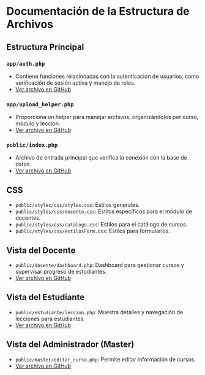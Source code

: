 # Documentación de la Estructura de Archivos

## Estructura Principal

### `app/auth.php`
- Contiene funciones relacionadas con la autenticación de usuarios, como verificación de sesión activa y manejo de roles.
- [Ver archivo en GitHub](https://github.com/AlexCrux0407/imt-cursos/blob/main/app/auth.php)

### `app/upload_helper.php`
- Proporciona un helper para manejar archivos, organizándolos por curso, módulo y lección.
- [Ver archivo en GitHub](https://github.com/AlexCrux0407/imt-cursos/blob/main/app/upload_helper.php)

### `public/index.php`
- Archivo de entrada principal que verifica la conexión con la base de datos.
- [Ver archivo en GitHub](https://github.com/AlexCrux0407/imt-cursos/blob/main/public/index.php)

## CSS
- `public/styles/css/styles.css`: Estilos generales.
- `public/styles/css/docente.css`: Estilos específicos para el módulo de docentes.
- `public/styles/css/catalogo.css`: Estilos para el catálogo de cursos.
- `public/styles/css/estilosForm.css`: Estilos para formularios.

## Vista del Docente
- `public/docente/dashboard.php`: Dashboard para gestionar cursos y supervisar progreso de estudiantes.
- [Ver archivo en GitHub](https://github.com/AlexCrux0407/imt-cursos/blob/main/public/docente/dashboard.php)

## Vista del Estudiante
- `public/estudiante/leccion.php`: Muestra detalles y navegación de lecciones para estudiantes.
- [Ver archivo en GitHub](https://github.com/AlexCrux0407/imt-cursos/blob/main/public/estudiante/leccion.php)

## Vista del Administrador (Master)
- `public/master/editar_curso.php`: Permite editar información de cursos.
- [Ver archivo en GitHub](https://github.com/AlexCrux0407/imt-cursos/blob/main/public/master/editar_curso.php)

